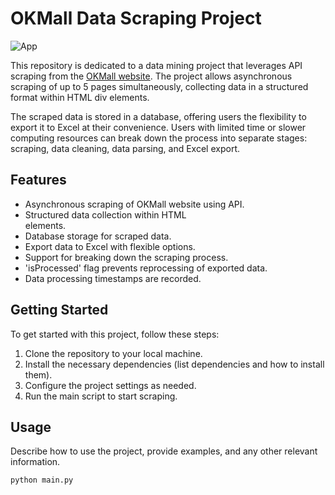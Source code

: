 # OKMall Data Scraping Project

![App](https://cdn.discordapp.com/attachments/1096569339886456883/1172168571997147197/Adsz1.webp)

This repository is dedicated to a data mining project that leverages API scraping from the [OKMall website](https://okmall.com). The project allows asynchronous scraping of up to 5 pages simultaneously, collecting data in a structured format within HTML div elements. 

The scraped data is stored in a database, offering users the flexibility to export it to Excel at their convenience. Users with limited time or slower computing resources can break down the process into separate stages: scraping, data cleaning, data parsing, and Excel export.

## Features

- Asynchronous scraping of OKMall website using API.
- Structured data collection within HTML <div> elements.
- Database storage for scraped data.
- Export data to Excel with flexible options.
- Support for breaking down the scraping process.
- 'isProcessed' flag prevents reprocessing of exported data.
- Data processing timestamps are recorded.

## Getting Started

To get started with this project, follow these steps:

1. Clone the repository to your local machine.
2. Install the necessary dependencies (list dependencies and how to install them).
3. Configure the project settings as needed.
4. Run the main script to start scraping.

## Usage

Describe how to use the project, provide examples, and any other relevant information.

```python
python main.py
```
